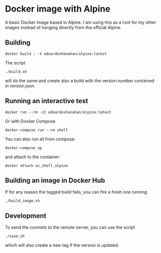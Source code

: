 # Docker image with  Alpine

A basic Docker image based in Alpine. I am using this as a root for my other images instead of hanging directly from the official Alpine.

## Building

```
docker build . -t eduardoshanahan/alpine:latest
```

The script

```
./build.sh
```

will do the same and create also a build with the version number contained in version.json.

## Running an interactive test

```
docker run --rm -it eduardoshanahan/alpine:latest
```

Or with Docker Compose

```
docker-compose run --rm shell
```

You can also run all from compose:

```
docker-compose up
```

and attach to the container:

```
docker attach es_shell_alpine
```

## Building an image in Docker Hub

If for any reason the tagged build fails, you can fire a fresh one running

```
./build_image.sh
```

## Development

To send the commits to the remote server, you can use the script

```
./save.sh
```

which will also create a new tag if the version is updated.

